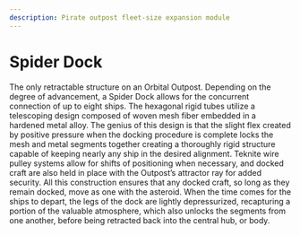 ```yaml
---
description: Pirate outpost fleet-size expansion module
---
```


# Spider Dock

The only retractable structure on an Orbital Outpost. Depending on the degree of advancement, a Spider Dock allows for the concurrent connection of up to eight ships. The hexagonal rigid tubes utilize a telescoping design composed of woven mesh fiber embedded in a hardened metal alloy. The genius of this design is that the slight flex created by positive pressure when the docking procedure is complete locks the mesh and metal segments together creating a thoroughly rigid structure capable of keeping nearly any ship in the desired alignment. Teknite wire pulley systems allow for shifts of positioning when necessary, and docked craft are also held in place with the Outpost’s attractor ray for added security. All this construction ensures that any docked craft, so long as they remain docked, move as one with the asteroid. When the time comes for the ships to depart, the legs of the dock are lightly depressurized, recapturing a portion of the valuable atmosphere, which also unlocks the segments from one another, before being retracted back into the central hub, or body.
